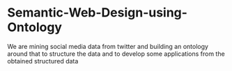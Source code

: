 # Semantic-Web-Design-using-Ontology
We are mining social media data from twitter and building an ontology around that to structure the data and to develop some applications from the obtained structured data
